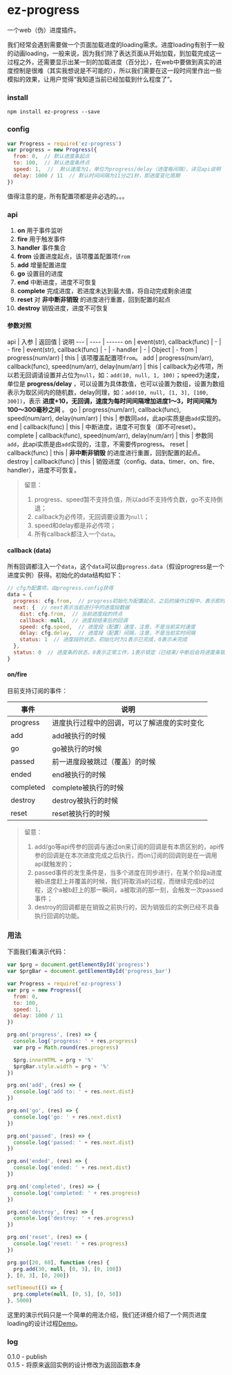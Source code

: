 # ez-progress  

一个web（伪）进度插件。  

我们经常会遇到需要做一个页面加载进度的loading需求。进度loading有别于一般的动画loading，一般来说，因为我们除了表达页面从开始加载，到加载完成这一过程之外，还需要显示出某一刻的加载进度（百分比），在web中要做到真实的进度控制是很难（其实我想说是不可能的），所以我们需要在这一段时间里作出一些模拟的效果，让用户觉得“我知道当前已经加载到什么程度了”。  


### install  

```shell
npm install ez-progress --save
```


### config  

```javascript
var Progress = require('ez-progress')
var progress = new Progress({
  from: 0,  // 默认进度条起点
  to: 100,  // 默认进度条终点
  speed: 1,  //  默认速度为1，单位为progress/delay（进度每间隔），详见api说明
  delay: 1000 / 11  // 默认时间间隔为11分之1秒，即进度变化周期
})
```

值得注意的是，所有配置项都是非必选的。。。  


### api  

1. **on** 用于事件监听
2. **fire** 用于触发事件
3. **handler** 事件集合
4. **from** 设置进度起点，该项覆盖配置项`from`
5. **add** 增量配置进度
6. **go**  设置目的进度
7. **end**  中断进度，进度不可恢复
8. **complete**  完成进度，若进度未达到最大值，将自动完成剩余进度
9. **reset**  对 **非中断非销毁** 的进度进行重置，回到配置的起点
10. **destroy**  销毁进度，进度不可恢复


#### 参数对照  

api | 入参 | 返回值 | 说明
--- | ---- | ------
on        |  event(str), callback(func)                                     |  -  |  -
fire      |  event(str), callback(func)                                     |  -  |  -
handler   |  -                                                              |  Object  |  -
from      |  progress(num/arr)                                              |  this  |  该项覆盖配置项`from`。
add       |  progress(num/arr), callback(func), speed(num/arr), delay(num/arr)  |  this  |  callback为必传项，所以若无回调请设置并占位为`null`，如：`add(10, null, 1, 100)`；speed为速度，单位是 **progress/delay** ，可以设置为具体数值，也可以设置为数组，设置为数组表示为取区间内的随机数，delay同理，如：`add(10, null, [1, 3], [100, 300])`，表示 **进度+10，无回调，速度为每时间间隔增加进度1～3，时间间隔为100～300毫秒之间** 。
go        |  progress(num/arr), callback(func), speed(num/arr), delay(num/arr)  |  this  |  参数同`add`，此api实质是由`add`实现的。
end       |  callback(func)                                                 |  this  |  中断进度，进度不可恢复（即不可reset）。
complete  |  callback(func), speed(num/arr), delay(num/arr)                 |  this  |  参数同`add`，此api实质是由`add`实现的，注意，不需要传progress。
reset     |  callback(func)                                                 |  this  |  **非中断非销毁** 的进度进行重置，回到配置的起点。
destroy   |  callback(func)                                                 |  this  |  销毁进度（config、data、timer、on、fire、handler），进度不可恢复。


> 留意：  
> 1. progress、speed暂不支持负值，所以add不支持传负数，go不支持倒退；
> 2. callback为必传项，无回调要设置为`null`；
> 3. speed和delay都是非必传项；
> 4. 所有callback都注入一个`data`。


#### callback (data)  

所有回调都注入一个`data`，这个`data`可以由`progress.data`（假设progress是一个进度实例）获得。初始化的data结构如下：  

```javascript
// cfg为配置项，由progress.config获得
data = {
  progress: cfg.from,  // progress初始化为配置起点，之后的操作过程中，表示即时进度
  next: {  // next表示当前进行中的进度段数据
    dist: cfg.from,  // 当前进度段的终点
    callback: null,  // 进度段结束后的回调
    speed: cfg.speed,  // 进度段（配置）速度，注意，不是当前实时速度
    delay: cfg.delay,  // 进度段（配置）间隔，注意，不是当前实时间隔
    status: 1  // 进度段的状态，初始化时为1表示已完成，0表示未完成
  },
  status: 0  // 进度条的状态，0表示正常工作，1表示锁定（已结束/中断后会将进度条锁定），2表示完成中（调用了complete之后，但complete未完成之前）
}
```


#### on/fire  

目前支持订阅的事件：  

事件 | 说明
--- | ---
progress  | 进度执行过程中的回调，可以了解进度的实时变化
add       | add被执行的时候
go        | go被执行的时候
passed    | 前一进度段被跳过（覆盖）的时候
ended     | end被执行的时候
completed | complete被执行的时候
destroy   | destroy被执行的时候
reset     | reset被执行的时候


> 留意：  
> 1. add/go等api传参的回调与通过on来订阅的回调是有本质区别的，api传参的回调是在本次进度完成之后执行，而on订阅的回调则是在一调用api就触发的；
> 2. passed事件的发生条件是，当多个进度在同步进行，在某个阶段a进度被b进度赶上并覆盖的时候，我们将取消a的过程，而继续完成b的过程，这个a被b赶上的那一瞬间，a被取消的那一刻，会触发一次passed事件；
> 3. destroy的回调都是在销毁之前执行的，因为销毁后的实例已经不具备执行回调的功能。



### 用法  

下面我们看演示代码：  

```javascript
var $prg = document.getElementById('progress')
var $prgBar = document.getElementById('progress_bar')

var Progress = require('ez-progress')
var prg = new Progress({
  from: 0,
  to: 100,
  speed: 1,
  delay: 1000 / 11
})

prg.on('progress', (res) => {
  console.log('progress: ' + res.progress)
  var prg = Math.round(res.progress)

  $prg.innerHTML = prg + '%'
  $prgBar.style.width = prg + '%'
})

prg.on('add', (res) => {
  console.log('add to: ' + res.next.dist)
})

prg.on('go', (res) => {
  console.log('go: ' + res.next.dist)
})

prg.on('passed', (res) => {
  console.log('passed: ' + res.next.dist)
})

prg.on('ended', (res) => {
  console.log('ended: ' + res.next.dist)
})

prg.on('completed', (res) => {
  console.log('completed: ' + res.progress)
})

prg.on('destroy', (res) => {
  console.log('destroy: ' + res.progress)
})

prg.on('reset', (res) => {
  console.log('reset: ' + res.progress)
})

prg.go([20, 60], function (res) {
  prg.add(30, null, [0, 3], [0, 100])
}, [0, 3], [0, 200])

setTimeout(() => {
  prg.complete(null, [0, 5], [0, 50])
}, 5000)
```

这里的演示代码只是一个简单的用法介绍，我们还详细介绍了一个网页进度loading的设计过程[Demo](./doc/startup.md)。  


### log  

0.1.0 - publish  
0.1.5 - 将原来返回实例的设计修改为返回函数本身  


